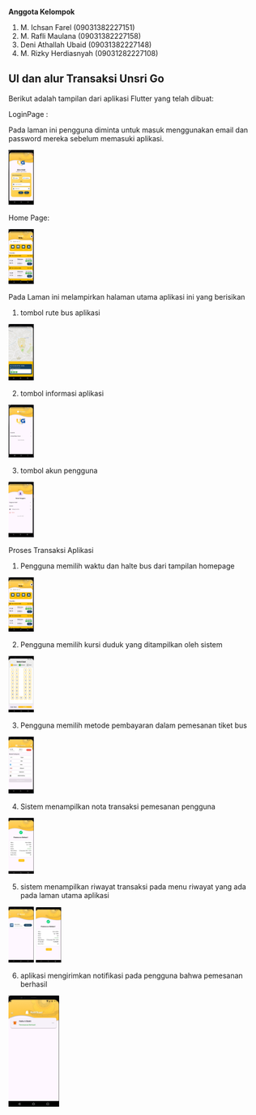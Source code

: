 **Anggota Kelompok**
1. M. Ichsan Farel 		   (09031382227151)
2. M. Rafli Maulana		   (09031382227158)
3. Deni Athallah Ubaid   (09031382227148)
4. M. Rizky Herdiasnyah  (09031282227108)


## UI dan alur Transaksi Unsri Go
Berikut adalah tampilan dari aplikasi Flutter yang telah dibuat:

LoginPage :

Pada laman ini pengguna diminta untuk masuk menggunakan email dan password mereka sebelum memasuki aplikasi.

<img src="UI/LoginPage.jpeg" width="50"/>


Home Page:


<img src="UI/HomePage.jpeg" width="50"/>


Pada Laman ini melampirkan halaman utama aplikasi ini yang berisikan
1. tombol rute bus aplikasi
<img src="UI/rute.jpeg" width="50"/>

2. tombol informasi aplikasi
<img src="UI/info.jpeg" width="50"/>

3. tombol akun pengguna
<img src="UI/profil.jpeg" width="50"/>


Proses Transaksi Aplikasi
1. Pengguna memilih waktu dan halte bus dari tampilan homepage
<img src="UI/HomePage.jpeg" width="50"/>

2. Pengguna memilih kursi duduk yang ditampilkan oleh sistem
<img src="UI/kursi.jpeg" width="50"/>

3. Pengguna memilih metode pembayaran dalam pemesanan tiket bus
<img src="UI/bayar.jpeg" width="50"/>

4. Sistem menampilkan nota transaksi pemesanan pengguna 
<img src="UI/resi.jpeg" width="50"/>

5. sistem menampilkan riwayat transaksi pada menu riwayat yang ada pada laman utama aplikasi
<img src="UI/riwayat.jpeg" width="50"/>
<img src="UI/resi.jpeg" width="50"/>

6. aplikasi mengirimkan notifikasi pada pengguna bahwa pemesanan berhasil
<img src="UI/notifikasi.jpeg" width="100"/>





